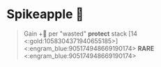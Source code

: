 # Spikeapple 🍍
> Gain +🔷 per "wasted" __protect__ stack [14 <:gold:1058304371940655185>]
<:engram_blue:905174948669190174> __RARE__ <:engram_blue:905174948669190174>